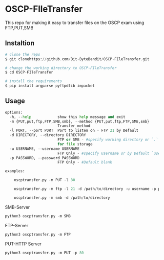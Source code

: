 # OSCP-FIleTransfer
This repo for making it easy to transfer files on the OSCP exam using FTP,PUT,SMB

## Instaltion
```python
# clone the repo
$ git clonehttps://github.com/Bit-ByteBandit/OSCP-FIleTransfer.git

# change the working directory to OSCP-FIleTransfer
$ cd OSCP-FIleTransfer

# install the requirements
$ pip install argparse pyftpdlib impacket
```
## Usage

```python
options:
  -h, --help            show this help message and exit
  -m {PUT,put,ftp,FTP,SMB,smb}, --method {PUT,put,ftp,FTP,SMB,smb}
                        Transfer method
  -l PORT, --port PORT  Port to listen on - FTP 21 by Default
  -d DIRECTORY, --directory DIRECTORY
                        FTP or SMB - #specify working directory or `.` by Default - Directory
                        for file storage
  -u USERNAME, --username USERNAME
                        FTP Only - #specify Username or by Default `user`
  -p PASSWORD, --password PASSWORD
                        FTP Only - #Default blank

examples:

    oscptransfer.py -m PUT -l 80

    oscptransfer.py -m ftp -l 21 -d /path/to/directory -u username -p password

    oscptransfer.py -m smb -d /path/to/directory


```

SMB-Server
```python
python3 oscptransfer.py -m SMB

```
FTP-Server
```python
python3 oscptransfer.py -m FTP 

```
PUT-HTTP Server
```python
python3 oscptransfer.py -m PUT -p 80

```
